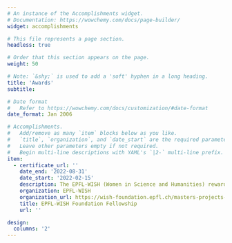 ```yaml
---
# An instance of the Accomplishments widget.
# Documentation: https://wowchemy.com/docs/page-builder/
widget: accomplishments

# This file represents a page section.
headless: true

# Order that this section appears on the page.
weight: 50

# Note: `&shy;` is used to add a 'soft' hyphen in a long heading.
title: 'Awards'
subtitle:

# Date format
#   Refer to https://wowchemy.com/docs/customization/#date-format
date_format: Jan 2006

# Accomplishments.
#   Add/remove as many `item` blocks below as you like.
#   `title`, `organization`, and `date_start` are the required parameters.
#   Leave other parameters empty if not required.
#   Begin multi-line descriptions with YAML's `|2-` multi-line prefix.
item:
  - certificate_url: ''
    date_end: '2022-08-31'
    date_start: '2022-02-15'
    description: The EPFL-WISH (Women in Science and Humanities) rewards EPFL best female students and support them in their Master's Thesis abroad.
    organization: EPFL-WISH
    organization_url: https://wish-foundation.epfl.ch/masters-projects-abroad/
    title: EPFL-WISH Foundation Fellowship
    url: ''

design:
  columns: '2'
---
```

